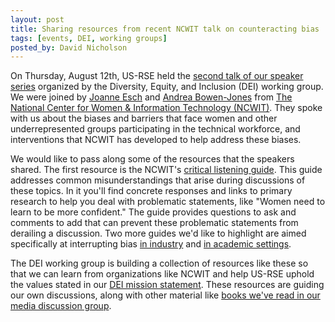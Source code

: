 ```yaml
---
layout: post
title: Sharing resources from recent NCWIT talk on counteracting bias
tags: [events, DEI, working groups]
posted_by: David Nicholson
---
```


On Thursday, August 12th, US-RSE held the
[second talk of our speaker series](https://us-rse.org/events/2021/2021-07-dei-speaker-series-ncwit)
organized by the Diversity, Equity, and Inclusion (DEI) working group.
We were joined by [Joanne Esch](https://ncwit.org/profile/joanne-esch/)
and [Andrea Bowen-Jones](https://ncwit.org/profile/andrea-bowens-jones/)
from [The National Center for Women & Information Technology (NCWIT)](https://ncwit.org/).
They spoke with us about the biases and barriers that
face women and other underrepresented groups
participating in the technical workforce,
and interventions that NCWIT has developed
to help address these biases.

We would like to pass along some of the resources that the speakers shared.
The first resource is the NCWIT's
[critical listening guide](https://ncwit.org/resources/critical-listening-guide/).
This guide addresses common misunderstandings that arise during discussions of
these topics.
In it you'll find concrete responses and links to primary research
to help you deal with problematic statements, like "Women need to learn to be
more confident." The guide provides questions to ask and comments to add
that can prevent these problematic statements from derailing a discussion.
Two more guides we'd like to highlight are aimed specifically at interrupting bias
[in industry](https://web.archive.org/web/20240918183150/https://ncwit.org/resource/biasindustry/)
and [in academic settings](https://web.archive.org/web/20240920195042/https://ncwit.org/resource/biasacademic/).

The DEI working group is building a collection of resources like these
so that we can learn from organizations like NCWIT
and help US-RSE uphold the values stated
in our [DEI mission statement](https://us-rse.org/dei-mission/).
These resources are guiding our own discussions,
along with other material like
[books we've read in our media discussion group](https://www.eventbrite.com/x/better-allies-book-discussion-part-i-tickets-151687323869?utm_campaign=order_confirm&utm_medium=email&ref=eemailordconf&app_cta_src=order_conf_email&utm_source=eventbrite&utm_term=digitalx).
